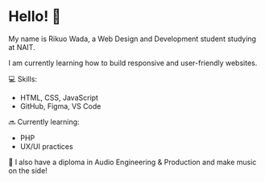# Hello! 👋
My name is Rikuo Wada, a Web Design and Development student studying at NAIT. 

I am currently learning how to build responsive and user-friendly websites.

💻 Skills: 
- HTML, CSS, JavaScript
- GitHub, Figma, VS Code

🔜 Currently learning: 
- PHP
- UX/UI practices

🎹 I also have a diploma in Audio Engineering & Production and make music on the side!

<!--
**rkwada/rkwada** is a ✨ _special_ ✨ repository because its `README.md` (this file) appears on your GitHub profile.

Here are some ideas to get you started:

- 🔭 I’m currently working on ...
- 🌱 I’m currently learning ...
- 👯 I’m looking to collaborate on ...
- 🤔 I’m looking for help with ...
- 💬 Ask me about ...
- 📫 How to reach me: ...
- 😄 Pronouns: ...
- ⚡ Fun fact: ...
-->
